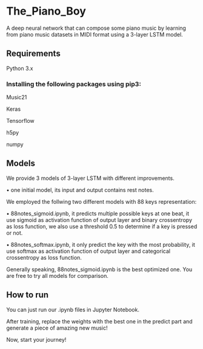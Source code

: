 # The_Piano_Boy
A deep neural network that can compose some piano music by learning from piano music datasets in MIDI format using a 3-layer LSTM model.

## Requirements
Python 3.x
### Installing the following packages using pip3:
Music21

Keras

Tensorflow

h5py

numpy

## Models
We provide 3 models of 3-layer LSTM with different improvements.

• one initial model, its input and output contains rest notes.

We employed the follwing two different models with 88 keys representation:

• 88notes_sigmoid.ipynb, it predicts multiple possible keys at one beat, it use sigmoid as activation function of output layer and binary crossentropy as loss function, we also use a threshold 0.5 to determine if a key is pressed or not.

• 88notes_softmax.ipynb, it only predict the key with the most probability, it use softmax as activation function of output layer and categorical crossentropy as loss function.

Generally speaking, 88notes_sigmoid.ipynb is the best optimized one. You are free to try all models for comparison.

## How to run

You can just run our .ipynb files in Jupyter Notebook. 

After training, replace the weights with the best one in the predict part and generate a piece of amazing new music!


Now, start your journey!





